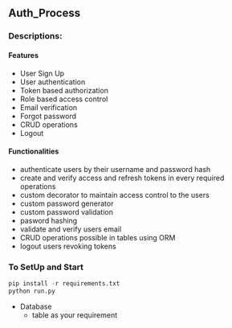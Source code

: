 ## Auth_Process
### Descriptions:
#### Features
- User Sign Up 
- User authentication
- Token based authorization
- Role based access control
- Email verification
- Forgot password
- CRUD operations
- Logout
#### Functionalities
- authenticate users by their username and password hash 
- create and verify access and refresh tokens in every required operations
- custom decorator to maintain access control to the users
- custom password generator
- custom password validation
- pasword hashing
- validate and verify users email 
- CRUD operations possible in tables using ORM
- logout users revoking tokens




### To SetUp and Start
```python
pip install -r requirements.txt
python run.py
```

- Database
  - table as your requirement




  
  

